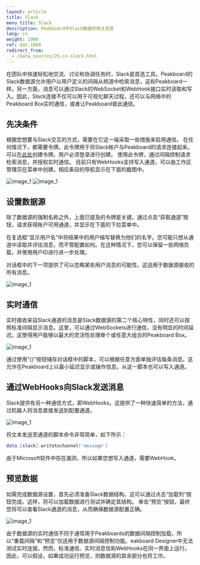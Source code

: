 ```yaml
---
layout: article
title: Slack
menu_title: Slack
description: Peakboard中Slack数据的相关信息
lang: cn
weight: 1900
ref: dat-1900
redirect_from:
  - /data_sources/25-cn-slack.html
---
```

在团队中快速轻松地交流、讨论和协调任务时，Slack是首选工具。Peakboard的Slack数据源允许用户以用户定义的间隔从频道中检索消息，这和Peakboard一样。另一方面，消息可以通过Slack的WebSocket和WebHook接口实时读取和写入。因此，Slack连接不仅可以用于可视化聊天过程，还可以与网络中的Peakboard Box实时通信，或者让Peakboard彼此通信。

## 先决条件

根据您想要与Slack交互的方式，需要在它这一端采取一些措施来启用通信。
在任何情况下，都需要令牌。此令牌用于将Slack帐户与Peakboard的请求连接起来。可以在[此处](https://api.slack.com/custom-integrations/legacy-tokens)创建令牌。用户必须登录进行创建。
使用此令牌，通过间隔控制请求检索消息，并授权实时通信。
目前只有WebHooks支持写入通道。可以由工作区管理员在菜单中创建。相应条目的导航显示在下面的截图中。

![image_1](/assets/images/Data_Sources/Slack/Datenquelle_Slack_00_WebHook.png)
![image_1](/assets/images/Data_Sources/Slack/Datenquelle_Slack_01_WebHook2.png)

## 设置数据源

除了数据源的强制名称之外，上面已提及的令牌是关键。通过点击“获取通道”按钮，请求获得账户可用通道，并显示在下面的下拉菜单中。

在复选框“显示用户名”中将结果中的用户缩写替换为他们的名字。您可能只想从通道中读取并评估消息，而不管配置如何。在这种情况下，您可以保留一些网络负载，并使用用户ID进行进一步处理。

对话框中的下一项提供了可以忽略某些用户消息的可能性。这适用于数据源接收的所有消息。

![image_1](/assets/images/Data_Sources/Slack/Datenquelle_Slack_03_UserList.png)

## 实时通信

实时接收来自Slack通道的消息是Slack数据源的第二个核心特性，同时还可以按照标准间隔显示消息。这里，可以通过WebSockets进行通信，没有明显的时间延迟。这使得用户能够以最大的灵活性处理单个或任意大组合的Peakboard Box。

![image_1](/assets/images/Data_Sources/Slack/Datenquelle_Slack_04_RTM.png)

通过使用“{}”按钮储存对话框中的脚本，可以根据任意方面单独评估每条消息。这允许在Peakboard上以最小延迟显示或操作信息。从这一脚本也可以写入通道。

## 通过WebHooks向Slack发送消息

Slack提供有另一种通信方式，即WebHooks。这提供了一种快速简单的方法，通过机器人将消息直接发送到配置通道。

![image_1](/assets/images/Data_Sources/Slack/Datenquelle_Slack_05_WebHookSection.png)

将文本发送至通道的脚本命令非常简单，如下所示：
```lua
data.[slack].writetochannel('message')
```
由于Microsoft软件中存在漏洞，所以如果您想写入通道，需要WebHook。

## 预览数据

如需完成数据源设置，首先必须准备Slack数据结构。这可以通过点击“加载列”按钮完成。这样，将可以加载数据进行测试并确定其结构。
单击“预览”按钮，最终您将可以查看Slack通道的消息，从而确保数据源配置正确。

![image_1](/assets/images/Data_Sources/Slack/Datenquelle_Slack_06_Preview.png)

由于数据源的实时通信不同于通常用于Peakboards的数据间隔控制加载，所以“重载间隔”和“预览”仅适用于数据源间隔控制功能。eakboard Designer中无法测试实时连接。然而，标准通信、实时消息信和WebHooks在同一界面上运行。因此，可以假设，如果成功运行预览，则数据源的其余部分也将工作。
